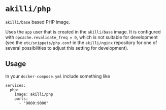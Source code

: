 # `akilli/php`

`akilli/base` based PHP image.

Uses the `app` user that is created in the `akilli/base` image. It is configured with `opcache.revalidate_freq = 0`, which is not suitable for development (see the `etc/snippets/php.conf` in the `akilli/nginx` repository for one of several possibilities to adjust this setting for development).

## Usage

In your `docker-compose.yml` include something like

    services:
      php:
        image: akilli/php
        ports:
          - "9000:9000"
